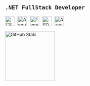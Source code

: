**`.NET FullStack Developer`**
---

<img 
    align="left" 
    alt="C#" 
    title="C#"
    width="30px" 
    style="margin-right: 10px;" 
    src="https://cdn.jsdelivr.net/gh/devicons/devicon@latest/icons/csharp/csharp-original.svg" />

<img 
    align="left" 
    alt="Angular" 
    title="Angular" 
    width="30px"
    style="margin-right: 10px;" 
    src="https://img.icons8.com/fluent/512/angularjs.png" />

<img 
    align="left" 
    alt="TypeScript" 
    title="TypeScript" 
    width="30px" 
    style="margin-right: 10px;" 
    src="https://cdn.jsdelivr.net/gh/devicons/devicon@latest/icons/typescript/typescript-original.svg" />


<img 
    align="left" 
    alt=".SQL Server" 
    title="SQL Server"
    width="30px" 
    style="margin-right: 10px;" 
    src="https://cdn.jsdelivr.net/gh/devicons/devicon@latest/icons/azuresqldatabase/azuresqldatabase-original.svg" />

<img 
    align="left" 
    alt="Azure" 
    title="Azure"
    width="30px" 
    style="margin-right: 10px;" 
    src="https://cdn.jsdelivr.net/gh/devicons/devicon@latest/icons/azure/azure-original.svg" />
<br/>
<br/>

<img 
      align="left" 
      alt="GitHub Stats" 
      height="160" 
      src="https://github-readme-stats.vercel.app/api/top-langs/?username=nathanael-farias&theme=tokyonight&show_icons=true&hide_border=true&layout=compact&langs_count=4" 
  />
